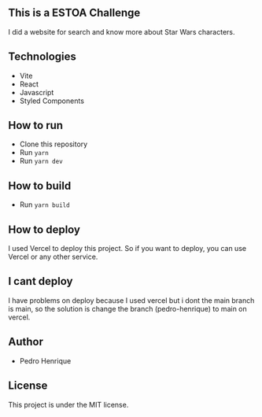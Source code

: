 ## This is a ESTOA Challenge

I did a website for search and know more about Star Wars characters.

## Technologies

- Vite
- React
- Javascript
- Styled Components

## How to run

- Clone this repository
- Run `yarn`
- Run `yarn dev`

## How to build

- Run `yarn build`

## How to deploy

I used Vercel to deploy this project. So if you want to deploy, you can use Vercel or any other service.

## I cant deploy

I have problems on deploy because I used vercel but i dont the main branch is main, so the solution is change the branch (pedro-henrique) to main on vercel.

## Author

- Pedro Henrique

## License

This project is under the MIT license.

